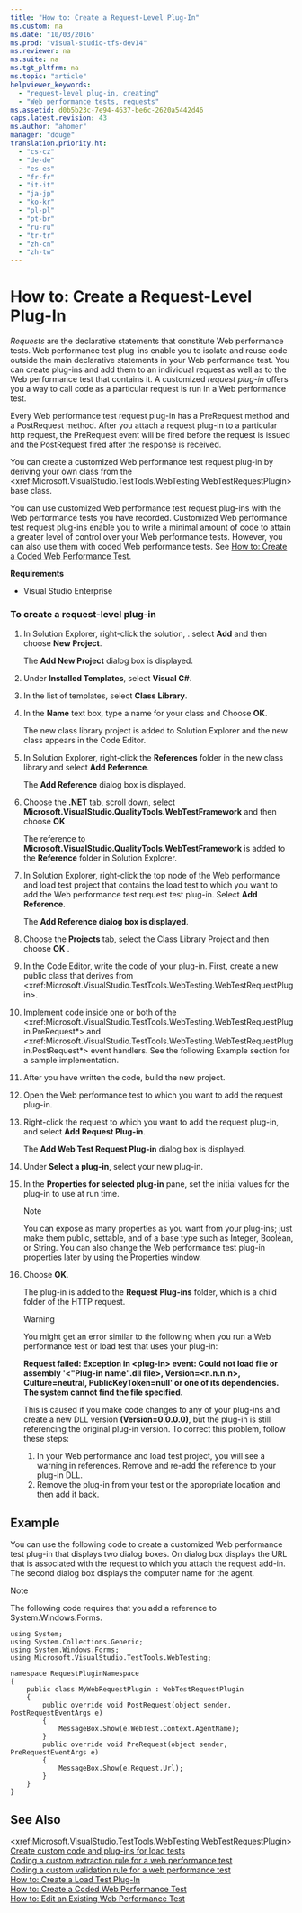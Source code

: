 ```yaml
---
title: "How to: Create a Request-Level Plug-In"
ms.custom: na
ms.date: "10/03/2016"
ms.prod: "visual-studio-tfs-dev14"
ms.reviewer: na
ms.suite: na
ms.tgt_pltfrm: na
ms.topic: "article"
helpviewer_keywords: 
  - "request-level plug-in, creating"
  - "Web performance tests, requests"
ms.assetid: d0b5b23c-7e94-4637-be6c-2620a5442d46
caps.latest.revision: 43
ms.author: "ahomer"
manager: "douge"
translation.priority.ht: 
  - "cs-cz"
  - "de-de"
  - "es-es"
  - "fr-fr"
  - "it-it"
  - "ja-jp"
  - "ko-kr"
  - "pl-pl"
  - "pt-br"
  - "ru-ru"
  - "tr-tr"
  - "zh-cn"
  - "zh-tw"
---
```

# How to: Create a Request-Level Plug-In
*Requests* are the declarative statements that constitute Web performance tests. Web performance test plug-ins enable you to isolate and reuse code outside the main declarative statements in your Web performance test. You can create plug-ins and add them to an individual request as well as to the Web performance test that contains it. A customized  *request plug-in* offers you a way to call code as a particular request is run in a Web performance test.  
  
 Every Web performance test request plug-in has a PreRequest method and a PostRequest method. After you attach a request plug-in to a particular http request, the PreRequest event will be fired before the request is issued and the PostRequest fired after the response is received.  
  
 You can create a customized Web performance test request plug-in by deriving your own class from the \<xref:Microsoft.VisualStudio.TestTools.WebTesting.WebTestRequestPlugin> base class.  
  
 You can use customized Web performance test request plug-ins with the Web performance tests you have recorded. Customized Web performance test request plug-ins enable you to write a minimal amount of code to attain a greater level of control over your Web performance tests. However, you can also use them with coded Web performance tests. See [How to: Create a Coded Web Performance Test](../test_notintoc/how-to--create-a-coded-web-performance-test.md).  
  
 **Requirements**  
  
-   Visual Studio Enterprise  
  
### To create a request-level plug-in  
  
1.  In Solution Explorer, right-click the solution, . select **Add** and then choose **New Project**.  
  
     The **Add New Project** dialog box is displayed.  
  
2.  Under **Installed Templates**, select **Visual C#**.  
  
3.  In the list of templates, select **Class Library**.  
  
4.  In the **Name** text box, type a name for your class and Choose **OK**.  
  
     The new class library project is added to Solution Explorer and the new class appears in the Code Editor.  
  
5.  In Solution Explorer, right-click the **References** folder in the new class library and select **Add Reference**.  
  
     The **Add Reference** dialog box is displayed.  
  
6.  Choose the **.NET** tab, scroll down, select **Microsoft.VisualStudio.QualityTools.WebTestFramework** and then choose **OK**  
  
     The reference to **Microsoft.VisualStudio.QualityTools.WebTestFramework** is added to the **Reference** folder in Solution Explorer.  
  
7.  In Solution Explorer, right-click the top node of the Web performance and load test project that contains the load test to which you want to add the Web performance test request test plug-in. Select **Add Reference**.  
  
     The **Add Reference dialog box is displayed**.  
  
8.  Choose the **Projects** tab, select the Class Library Project and then choose **OK** .  
  
9. In the Code Editor, write the code of your plug-in. First, create a new public class that derives from \<xref:Microsoft.VisualStudio.TestTools.WebTesting.WebTestRequestPlugin>.  
  
10. Implement code inside one or both of the \<xref:Microsoft.VisualStudio.TestTools.WebTesting.WebTestRequestPlugin.PreRequest*> and \<xref:Microsoft.VisualStudio.TestTools.WebTesting.WebTestRequestPlugin.PostRequest*> event handlers. See the following Example section for a sample implementation.  
  
11. After you have written the code, build the new project.  
  
12. Open the Web performance test to which you want to add the request plug-in.  
  
13. Right-click the request to which you want to add the request plug-in, and select **Add Request Plug-in**.  
  
     The **Add Web Test Request Plug-in** dialog box is displayed.  
  
14. Under **Select a plug-in**, select your new plug-in.  
  
15. In the **Properties for selected plug-in** pane, set the initial values for the plug-in to use at run time.  
  
    > [!NOTE]
    >  You can expose as many properties as you want from your plug-ins; just make them public, settable, and of a base type such as Integer, Boolean, or String. You can also change the Web performance test plug-in properties later by using the Properties window.  
  
16. Choose **OK**.  
  
     The plug-in is added to the **Request Plug-ins** folder, which is a child folder of the HTTP request.  
  
    > [!WARNING]
    >  You might get an error similar to the following when you run a Web performance test or load test that uses your plug-in:  
    >   
    >  **Request failed: Exception in \<plug-in> event: Could not load file or assembly '\<"Plug-in name".dll file>, Version=\<n.n.n.n>, Culture=neutral, PublicKeyToken=null' or one of its dependencies. The system cannot find the file specified.**  
    >   
    >  This is caused if you make code changes to any of your plug-ins and create a new DLL version **(Version=0.0.0.0)**, but the plug-in is still referencing the original plug-in version. To correct this problem, follow these steps:  
    >   
    >  1.  In your Web performance and load test project, you will see a warning in references. Remove and re-add the reference to your plug-in DLL.  
    > 2.  Remove the plug-in from your test or the appropriate location and then add it back.  
  
## Example  
 You can use the following code to create a customized Web performance test plug-in that displays two dialog boxes. On dialog box displays the URL that is associated with the request to which you attach the request add-in. The second dialog box displays the computer name for the agent.  
  
> [!NOTE]
>  The following code requires that you add a reference to System.Windows.Forms.  
  
```  
using System;  
using System.Collections.Generic;  
using System.Windows.Forms;  
using Microsoft.VisualStudio.TestTools.WebTesting;  
  
namespace RequestPluginNamespace  
{  
    public class MyWebRequestPlugin : WebTestRequestPlugin  
    {  
        public override void PostRequest(object sender, PostRequestEventArgs e)  
        {  
            MessageBox.Show(e.WebTest.Context.AgentName);  
        }  
        public override void PreRequest(object sender, PreRequestEventArgs e)  
        {  
            MessageBox.Show(e.Request.Url);  
        }  
    }  
}  
```  
  
## See Also  
 \<xref:Microsoft.VisualStudio.TestTools.WebTesting.WebTestRequestPlugin>   
 [Create custom code and plug-ins for load tests](../test/create-custom-code-and-plug-ins-for-load-tests.md)   
 [Coding a custom extraction rule for a web performance test](../test/coding-a-custom-extraction-rule-for-a-web-performance-test.md)   
 [Coding a custom validation rule for a web performance test](../test/coding-a-custom-validation-rule-for-a-web-performance-test.md)   
 [How to: Create a Load Test Plug-In](../test/how-to--create-a-load-test-plug-in.md)   
 [How to: Create a Coded Web Performance Test](../test_notintoc/how-to--create-a-coded-web-performance-test.md)   
 [How to: Edit an Existing Web Performance Test](assetId:///3b39a054-4bbd-430a-a14d-f38990fbadff)
